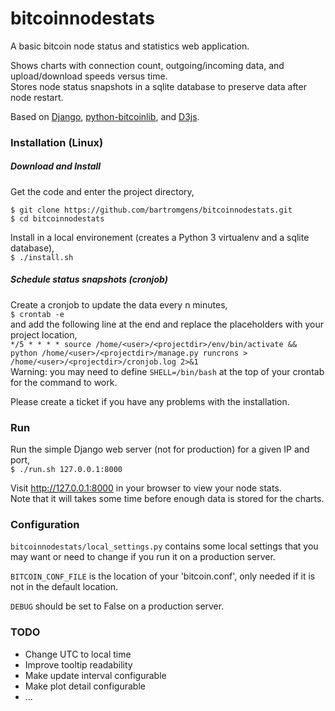 # bitcoinnodestats

A basic bitcoin node status and statistics web application.

Shows charts with connection count, outgoing/incoming data, and upload/download speeds versus time.  
Stores node status snapshots in a sqlite database to preserve data after node restart.

Based on [Django](https://www.djangoproject.com/), [python-bitcoinlib](https://github.com/petertodd/python-bitcoinlib), and [D3js](https://github.com/mbostock/d3).

### Installation (Linux)

##### Download and Install
Get the code and enter the project directory,  
```
$ git clone https://github.com/bartromgens/bitcoinnodestats.git
$ cd bitcoinnodestats
```

Install in a local environement (creates a Python 3 virtualenv and a sqlite database),  
```$ ./install.sh```

##### Schedule status snapshots (cronjob)
Create a cronjob to update the data every n minutes,  
```$ crontab -e```  
and add the following line at the end and replace the placeholders with your project location,  
```*/5 * * * * source /home/<user>/<projectdir>/env/bin/activate && python /home/<user>/<projectdir>/manage.py runcrons > /home/<user>/<projectdir>/cronjob.log 2>&1```  
Warning: you may need to define `SHELL=/bin/bash` at the top of your crontab for the command to work. 

Please create a ticket if you have any problems with the installation.

### Run
Run the simple Django web server (not for production) for a given IP and port,  
```$ ./run.sh 127.0.0.1:8000```

Visit http://127.0.0.1:8000 in your browser to view your node stats.  
Note that it will takes some time before enough data is stored for the charts. 

### Configuration
`bitcoinnodestats/local_settings.py` contains some local settings that you may want or need to change if you run it on a production server.

`BITCOIN_CONF_FILE` is the location of your 'bitcoin.conf', only needed if it is not in the default location. 

`DEBUG` should be set to False on a production server.  

### TODO
- Change UTC to local time
- Improve tooltip readability
- Make update interval configurable 
- Make plot detail configurable
- ...
